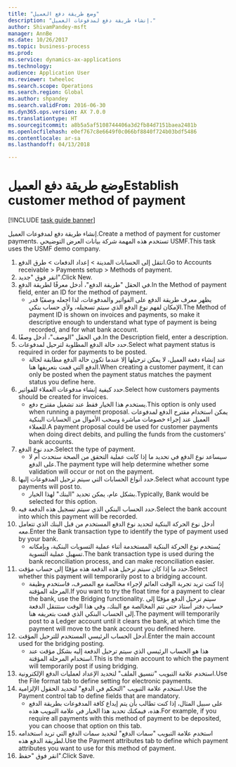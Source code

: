 ```yaml
--- 
title: "‏‫وضع طريقة دفع العميل‬"
description: "إنشاء طريقة دفع لمدفوعات العميل."
author: ShivamPandey-msft
manager: AnnBe
ms.date: 10/26/2017
ms.topic: business-process
ms.prod: 
ms.service: dynamics-ax-applications
ms.technology: 
audience: Application User
ms.reviewer: twheeloc
ms.search.scope: Operations
ms.search.region: Global
ms.author: shpandey
ms.search.validFrom: 2016-06-30
ms.dyn365.ops.version: AX 7.0.0
ms.translationtype: HT
ms.sourcegitcommit: a8b5a5af5108744406a3d2fb84d7151baea2481b
ms.openlocfilehash: e0ef767c8e6649f0c066bf8840f724b03bdf5486
ms.contentlocale: ar-sa
ms.lasthandoff: 04/13/2018

---
```

# <a name="establish-customer-method-of-payment"></a><span data-ttu-id="ce6f4-103">‏‫وضع طريقة دفع العميل‬</span><span class="sxs-lookup"><span data-stu-id="ce6f4-103">Establish customer method of payment</span></span>

[!INCLUDE [task guide banner](../../includes/task-guide-banner.md)]

<span data-ttu-id="ce6f4-104">إنشاء طريقة دفع لمدفوعات العميل.</span><span class="sxs-lookup"><span data-stu-id="ce6f4-104">Create a method of payment for customer payments.</span></span> <span data-ttu-id="ce6f4-105">تستخدم هذه المهمة شركة بيانات العرض التوضيحي USMF.</span><span class="sxs-lookup"><span data-stu-id="ce6f4-105">This task uses the USMF demo company.</span></span>

1. <span data-ttu-id="ce6f4-106">انتقل إلى الحسابات المدينة > إعداد الدفعات > طرق الدفع.</span><span class="sxs-lookup"><span data-stu-id="ce6f4-106">Go to Accounts receivable > Payments setup > Methods of payment.</span></span>
2. <span data-ttu-id="ce6f4-107">انقر فوق "جديد".</span><span class="sxs-lookup"><span data-stu-id="ce6f4-107">Click New.</span></span>
3. <span data-ttu-id="ce6f4-108">في الحقل "طريقة الدفع"، أدخل معرفًا لطريقة الدفع.</span><span class="sxs-lookup"><span data-stu-id="ce6f4-108">In the Method of payment field, enter an ID for the method of payment.</span></span>
    * <span data-ttu-id="ce6f4-109">يظهر معرف طريقة الدفع على الفواتير والمدفوعات، لذا اجعله وصفيًا قدر الإمكان لفهم نوع الدفع الذي سيتم تسجيله، ولأي حساب بنكي.</span><span class="sxs-lookup"><span data-stu-id="ce6f4-109">The Method of payment ID is shown on invoices and payments, so make it descriptive enough to understand what type of payment is being recorded, and for what bank account.</span></span>  
4. <span data-ttu-id="ce6f4-110">في الحقل "الوصف"، أدخل وصفًا.</span><span class="sxs-lookup"><span data-stu-id="ce6f4-110">In the Description field, enter a description.</span></span>
5. <span data-ttu-id="ce6f4-111">حدد حالة الدفع المطلوبة لترحيل لمدفوعات.</span><span class="sxs-lookup"><span data-stu-id="ce6f4-111">Select what payment status is required in order for payments to be posted.</span></span>
    * <span data-ttu-id="ce6f4-112">عند إنشاء دفعة العميل، لا يمكن ترحيلها إلا عندما تكون حالة الدفع مطابقة لحالة الدفع التي قمت بتعريفها هنا.</span><span class="sxs-lookup"><span data-stu-id="ce6f4-112">When creating a customer payment, it can only be posted when the payment status matches the payment status you define here.</span></span>  
6. <span data-ttu-id="ce6f4-113">حدد كيفية إنشاء مدفوعات العملاء للفواتير.</span><span class="sxs-lookup"><span data-stu-id="ce6f4-113">Select how customers payments should be created for invoices.</span></span>
    * <span data-ttu-id="ce6f4-114">يستخدم هذا الخيار فقط عند تشغيل مقترح دفع.</span><span class="sxs-lookup"><span data-stu-id="ce6f4-114">This option is only used when running a payment proposal.</span></span> <span data-ttu-id="ce6f4-115">يمكن استخدام مقترح الدفع لمدفوعات العميل عند إجراء خصومات مباشرة وسحب الأموال من الحسابات البنكية للعملاء.</span><span class="sxs-lookup"><span data-stu-id="ce6f4-115">A payment proposal could be used for customer payments when doing direct debits, and pulling the funds from the customers' bank accounts.</span></span>  
7. <span data-ttu-id="ce6f4-116">حدد نوع الدفع.</span><span class="sxs-lookup"><span data-stu-id="ce6f4-116">Select the type of payment.</span></span>
    * <span data-ttu-id="ce6f4-117">سيساعد نوع الدفع في تحديد ما إذا كانت عملية التحقق من الصحة ستحدث أم لا على الدفع.</span><span class="sxs-lookup"><span data-stu-id="ce6f4-117">The payment type will help determine whether some validation will occur or not on the payment.</span></span>  
8. <span data-ttu-id="ce6f4-118">حدد أنواع الحسابات التي سيتم ترحيل المدفوعات إليها.</span><span class="sxs-lookup"><span data-stu-id="ce6f4-118">Select what account type payments will post to.</span></span>
    * <span data-ttu-id="ce6f4-119">بشكل عام، يمكن تحديد "البنك" لهذا الخيار.</span><span class="sxs-lookup"><span data-stu-id="ce6f4-119">Typically, Bank would be selected for this option.</span></span>  
9. <span data-ttu-id="ce6f4-120">حدد الحساب البنكي الذي سيتم تسجيل هذه الدفعة فيه.</span><span class="sxs-lookup"><span data-stu-id="ce6f4-120">Select the bank account into which this payment will be recorded.</span></span>
10. <span data-ttu-id="ce6f4-121">أدخل نوع الحركة البنكية لتحديد نوع الدفع المستخدم من قبل البنك الذي تتعامل معه.</span><span class="sxs-lookup"><span data-stu-id="ce6f4-121">Enter the Bank transaction type to identify the type of payment used by your bank.</span></span>
    * <span data-ttu-id="ce6f4-122">يُستخدم نوع الحركة البنكية المستخدمة أثناء عملية التسويات البنكية، وبإمكانه تسهيل عملية التسوية.</span><span class="sxs-lookup"><span data-stu-id="ce6f4-122">The bank transaction type is used during the bank reconciliation process, and can make reconciliation easier.</span></span>  
11. <span data-ttu-id="ce6f4-123">حدد ما إذا كان سيتم ترحيل هذه الدفعة هذه مؤقتًا إلى حساب مؤقت.</span><span class="sxs-lookup"><span data-stu-id="ce6f4-123">Select whether this payment will temporarily post to a bridging account.</span></span>
    * <span data-ttu-id="ce6f4-124">إذا كنت تريد تجربة الوقت العائم لإجراء مخالصة مع المصرف، فاستخدم وظيفة المرحلة المؤقتة.</span><span class="sxs-lookup"><span data-stu-id="ce6f4-124">If you want to try the float time for a payment to clear the bank, use the Bridging functionality.</span></span> <span data-ttu-id="ce6f4-125">سيتم ترحيل الدفع مؤقتًا إلى حساب دفتر أستاذ حتى تتم المخالصة مع البنك، وفي هذا الوقت ستتنقل الدفعة إلى الحساب البنكي الذي قمت بتعريفه هنا.</span><span class="sxs-lookup"><span data-stu-id="ce6f4-125">The payment will temporarily post to a Ledger account until it clears the bank, at which time the payment will move to the bank account you defined here.</span></span>  
12. <span data-ttu-id="ce6f4-126">أدخل الحساب الرئيسي المستخدم للترحيل المؤقت.</span><span class="sxs-lookup"><span data-stu-id="ce6f4-126">Enter the main account used for the bridging posting.</span></span>
    * <span data-ttu-id="ce6f4-127">هذا هو الحساب الرئيسي الذي سيتم ترحيل الدفعة إليه بشكل مؤقت عند استخدام المرحلة المؤقتة.</span><span class="sxs-lookup"><span data-stu-id="ce6f4-127">This is the main account to which the payment will temporarily post if using bridging.</span></span>  
13. <span data-ttu-id="ce6f4-128">استخدم علامة التبويب "تنسيق الملف" لتحديد الإعداد لعمليات الدفع الإلكترونية.</span><span class="sxs-lookup"><span data-stu-id="ce6f4-128">Use the File format tab to define setting for electronic payments.</span></span>
14. <span data-ttu-id="ce6f4-129">استخدم علامة التبويب "التحكم في الدفع" لتحديد الحقول الإلزامية.</span><span class="sxs-lookup"><span data-stu-id="ce6f4-129">Use the Payment control tab to define fields that are mandatory.</span></span>
    * <span data-ttu-id="ce6f4-130">على سبيل المثال، إذا كنت تطالب بأن يتم إيداع كافة المدفوعات بطريقة الدفع هذه، فيمكنك تحديد هذا الخيار في علامة التبويب هذه.</span><span class="sxs-lookup"><span data-stu-id="ce6f4-130">For example, if you require all payments with this method of payment to be deposited, you can choose that option on this tab.</span></span>  
15. <span data-ttu-id="ce6f4-131">استخدم علامة التبويب "سمات الدفع‬" لتحديد سمات الدفع التي تريد استخدامه لطريقة الدفع هذه.</span><span class="sxs-lookup"><span data-stu-id="ce6f4-131">Use the Payment attributes tab to define which payment attributes you want to use for this method of payment.</span></span>
16. <span data-ttu-id="ce6f4-132">انقر فوق "حفظ".</span><span class="sxs-lookup"><span data-stu-id="ce6f4-132">Click Save.</span></span>


